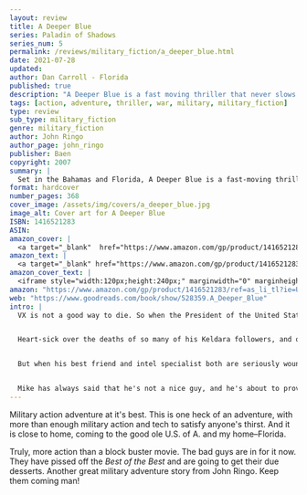 ```yaml
---
layout: review
title: A Deeper Blue
series: Paladin of Shadows
series_num: 5
permalink: /reviews/military_fiction/a_deeper_blue.html
date: 2021-07-28
updated: 
author: Dan Carroll - Florida
published: true
description: "A Deeper Blue is a fast moving thriller that never slows down from the first page. With the return of some old faces, the action-packed novel proves, once again, the adage that sometimes it takes some very bad people to do good things."
tags: [action, adventure, thriller, war, military, military_fiction]
type: review
sub_type: military_fiction
genre: military_fiction
author: John Ringo
author_page: john_ringo
publisher: Baen
copyright: 2007
summary: |
  Set in the Bahamas and Florida, A Deeper Blue is a fast-moving thriller that starts off at a rocket pace and never slows down. The novel proves once again the adage that sometimes it takes bad people to do good things. Fortunately, Mike Harmon is a very bad man.
format: hardcover
number_pages: 368
cover_image: /assets/img/covers/a_deeper_blue.jpg
image_alt: Cover art for A Deeper Blue
ISBN: 1416521283
ASIN: 
amazon_cover: |
  <a target="_blank"  href="https://www.amazon.com/gp/product/1416521283/ref=as_li_tl?ie=UTF8&camp=1789&creative=9325&creativeASIN=1416521283&linkCode=as2&tag=floridan21-20&linkId=5252534060f70b43bb556bd5395baab8"><img border="0" src="//ws-na.amazon-adsystem.com/widgets/q?_encoding=UTF8&MarketPlace=US&ASIN=1416521283&ServiceVersion=20070822&ID=AsinImage&WS=1&Format=_SL250_&tag=floridan21-20" ></a>
amazon_text: |
  <a target="_blank" href="https://www.amazon.com/gp/product/1416521283/ref=as_li_tl?ie=UTF8&camp=1789&creative=9325&creativeASIN=1416521283&linkCode=as2&tag=floridan21-20&linkId=3be42661ee1e480798d0f62b16cb9f1f">A Deeper Blue (Paladin of Shadows, Book 5)</a>
amazon_cover_text: |
  <iframe style="width:120px;height:240px;" marginwidth="0" marginheight="0" scrolling="no" frameborder="0" src="//ws-na.amazon-adsystem.com/widgets/q?ServiceVersion=20070822&OneJS=1&Operation=GetAdHtml&MarketPlace=US&source=ac&ref=tf_til&ad_type=product_link&tracking_id=floridan21-20&marketplace=amazon&amp;region=US&placement=1416521283&asins=1416521283&linkId=035359c00365e1dd53812e3cf0bcb5f7&show_border=false&link_opens_in_new_window=false&price_color=333333&title_color=0066c0&bg_color=ffffff"></iframe>
amazon: "https://www.amazon.com/gp/product/1416521283/ref=as_li_tl?ie=UTF8&tag=floridan21-20&camp=1789&creative=9325&linkCode=as2&creativeASIN=1416521283&linkId=8d15d4d97e4cc2f983a49d45d702b9ed"
web: "https://www.goodreads.com/book/show/528359.A_Deeper_Blue"
intro: |
  VX is not a good way to die. So when the President of the United States gets confirmed intelligence that a shipload of the stuff is headed for Florida, he orders that every stop be pulled out. Including bringing in his ultimate weapon: The Kildar.


  Heart-sick over the deaths of so many of his Keldara followers, and one in particular, former SEAL Mike Harmon, hero of [Ghost](/reviews/military_fiction/ghost.html), [Kildar](/reviews/military_fiction/kildar.html), [Choosers of the Slain](/reviews/military_fiction/choosers_of_the_slain.html) and [Unto the Breach](/reviews/military_fiction/unto_the_breach.html), decides to sit this one out. WMDs headed for the US no longer matter to the Kildar.


  But when his best friend and intel specialist both are seriously wounded in an ambush aimed at him, the Kildar gets his gameface back on. The terrorists will learn to fear the Ghost all over again.


  Mike has always said that he's not a nice guy, and he's about to prove it to a boatload of terrorists and Colombian drug dealers. Set in the Bahamas and Florida Keys, *A Deeper Blue* is a fast moving thriller that never slows down from the first page. With the return of some old faces, the action-packed novel proves, once again, the adage that sometimes it takes some very bad people to do good things. 
---
```


Military action adventure at it's best. This is one heck of an adventure, with more than enough military action and tech to satisfy anyone's thirst. And it is close to home, coming to the good ole U.S. of A. and my home–Florida.

Truly, more action than a block buster movie. The bad guys are in for it now. They have pissed off the *Best of the Best* and are going to get their due desserts. Another great military adventure story from John Ringo. Keep them coming man!
